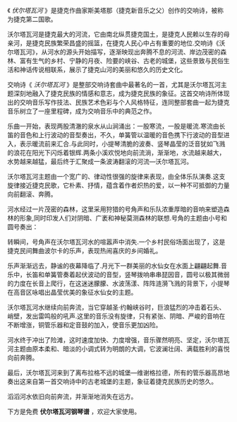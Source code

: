 

《 _伏尔塔瓦河_ 》是捷克作曲家斯美塔那（捷克新音乐之父）创作的交响诗，被称为捷克第二国歌。  
  
沃尔塔瓦河是捷克最大的河流，它由南北纵贯捷克国土，是捷克人民赖以生存的母亲河，是捷克民族繁荣昌盛的摇篮，在捷克人民心中占有重要的地位.交响诗《沃尔塔瓦河》，从河水的源头开始描写，逐渐映现出奔腾不息的河流、岸边茂密的森林、富有生气的乡村、宁静的月夜、险要的峡谷、古老的城堡，这些景致与民俗生活和神话传说相联系，展示了捷克山河的美丽和悠久的历史文化。  
  
交响诗《 _沃尔塔瓦河_
》是整部交响诗套曲中最著名的一首，尤其是沃尔塔瓦河主题深刻地融入了捷克民族的情感和意志，成为捷克民族的象征。这首交响诗所体现出的交响音乐写作技法、民族艺术色彩与个人风格特征，连同整部套曲一起为捷克音乐树立了一座里程碑，成为交响音乐中的典范之作。  
  
乐曲一开始，表现两股清澈的泉水从山涧涌出：一股寒流，一股是暖流.寒流由长笛的音色和上行波动的音型奏出，不久，单簧管以温暖的音色携下行波动的音型进入，表示暖流前来汇合.与此同时，小提琴清脆的波奏、竖琴晶莹的泛音犹如飞溅的浪花在阳光下闪烁着银辉.两条小溪欢悦地向前流淌，渐渐地，水流越来越大，水势越来越猛，最后终于汇聚成一条波涛翻滚的河流—沃尔塔瓦河。  
  
沃尔塔瓦河主题由一个宽广的、律动性很强的旋律来表现，由全体乐队演奏.这支旋律接近捷克民歌，它朴素、抒情，蕴含着作者炽热的爱，以一种不可抵御的力量向前翻滚、奔腾。  
  
河水经过一片茂密的森林，这里采用狩猎的号角声和乐队浓重厚暗的音响来塑造森林的形象,同时印发人们对阴暗、广袤和神秘莫测森林的联想.号角的主题由小号和圆号奏出：  
  
转瞬间，号角声在沃尔塔瓦河水的喧嚣声中消失.一个乡村民俗场面出现了，这是捷克民间舞曲波尔卡的乐声，表现热闹喜庆的乡间婚礼。  
  
乐声渐渐远去，静谧的夜幕降临了.月光下一群美丽的水仙女在水面上翩翩起舞.音乐中，长笛和单簧管奏着起伏波动的音型，竖琴拨响串串琵因音，圆号以极其微弱的力度在长音上爬行，在这迷迷朦朦、水波荡漾、阵阵涟漪飞溅的背景下，小提琴在高音区咏唱出晶莹优美的象征水仙女的主题。  
  
沃尔塔瓦河水继续向前奔流，当它穿越圣·约翰峡谷时，巨浪猛烈的冲击着石头、峭壁，发出雷鸣般的吼声.这里的音乐没有旋律，只有紧张、阴暗、严峻的音响在不断增涨，铜管乐器和定音鼓的加入，使音乐更加凶险。  
  
河水终于冲出了险滩，这时速度加快、力度增强，音乐骤然明亮、坚定，沃尔塔瓦河主题由原本柔和、暗淡的小调式转为明朗的大调，它波澜壮阔、满载胜利的喜悦向前奔腾。  
  
最后，沃尔塔瓦河来到了离布拉格不远的城堡—维谢格拉德，所有的管乐器高昂地奏出这来自第一首交响诗中的古老城堡的主题，象征着捷克民族历史的悠久。  
  
滔滔河水依旧向前奔流，并渐渐地消失在远方。  
  
下方是免费 **伏尔塔瓦河钢琴谱** ，欢迎大家使用。

